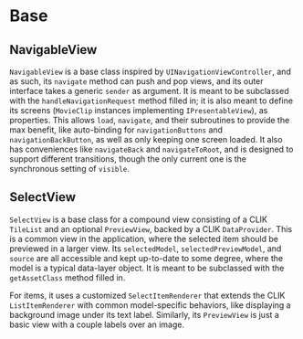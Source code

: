 # Base

## NavigableView

`NavigableView` is a base class inspired by `UINavigationViewController`, and as
such, its `navigate` method can push and pop views, and its outer interface
takes a generic `sender` as argument. It is meant to be subclassed with the
`handleNavigationRequest` method filled in; it is also meant to define its
screens (`MovieClip` instances implementing `IPresentableView`), as properties.
This allows `load`, `navigate`, and their subroutines to provide the max
benefit, like auto-binding for `navigationButtons` and `navigationBackButton`,
as well as only keeping one screen loaded. It also has conveniences like
`navigateBack` and `navigateToRoot`, and is designed to support different
transitions, though the only current one is the synchronous setting of
`visible`.

## SelectView

`SelectView` is a base class for a compound view consisting of a CLIK `TileList`
and an optional `PreviewView`, backed by a CLIK `DataProvider`. This is a common
view in the application, where the selected item should be previewed in a larger
view. Its `selectedModel`, `selectedPreviewModel`, and `source` are all
accessible and kept up-to-date to some degree, where the model is a typical
data-layer object. It is meant to be subclassed with the `getAssetClass` method
filled in.

For items, it uses a customized `SelectItemRenderer` that extends the CLIK
`ListItemRenderer` with common model-specific behaviors, like displaying a
background image under its text label. Similarly, its `PreviewView` is just a
basic view with a couple labels over an image.
